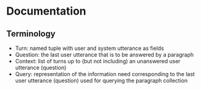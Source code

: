 # Documentation

## Terminology

  * Turn: named tuple with user and system utterance as fields
  * Question: the last user utterance that is to be answered by a paragraph
  * Context: list of turns up to (but not including) an unanswered user utterance (question)
  * Query: representation of the information need corresponding to the last user utterance (question) used for querying the paragraph collection
  
